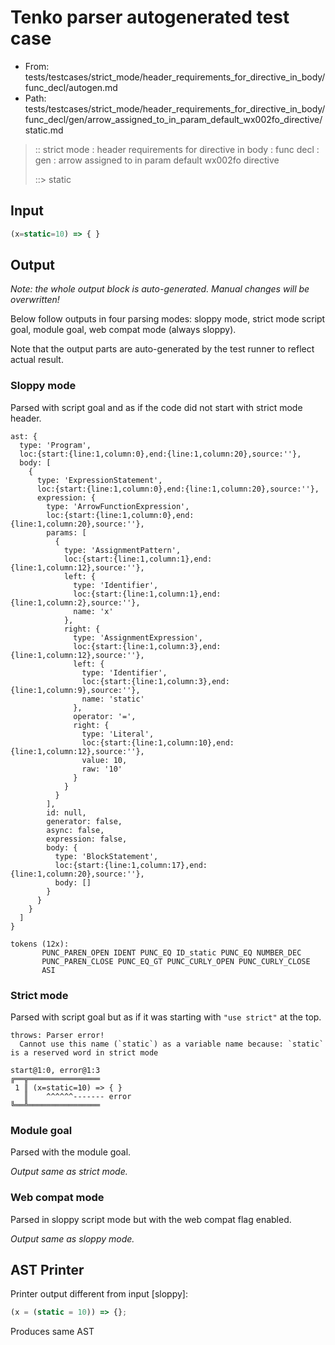 # Tenko parser autogenerated test case

- From: tests/testcases/strict_mode/header_requirements_for_directive_in_body/func_decl/autogen.md
- Path: tests/testcases/strict_mode/header_requirements_for_directive_in_body/func_decl/gen/arrow_assigned_to_in_param_default_wx002fo_directive/static.md

> :: strict mode : header requirements for directive in body : func decl : gen : arrow assigned to in param default wx002fo directive
>
> ::> static

## Input


`````js
(x=static=10) => { }
`````

## Output

_Note: the whole output block is auto-generated. Manual changes will be overwritten!_

Below follow outputs in four parsing modes: sloppy mode, strict mode script goal, module goal, web compat mode (always sloppy).

Note that the output parts are auto-generated by the test runner to reflect actual result.

### Sloppy mode

Parsed with script goal and as if the code did not start with strict mode header.

`````
ast: {
  type: 'Program',
  loc:{start:{line:1,column:0},end:{line:1,column:20},source:''},
  body: [
    {
      type: 'ExpressionStatement',
      loc:{start:{line:1,column:0},end:{line:1,column:20},source:''},
      expression: {
        type: 'ArrowFunctionExpression',
        loc:{start:{line:1,column:0},end:{line:1,column:20},source:''},
        params: [
          {
            type: 'AssignmentPattern',
            loc:{start:{line:1,column:1},end:{line:1,column:12},source:''},
            left: {
              type: 'Identifier',
              loc:{start:{line:1,column:1},end:{line:1,column:2},source:''},
              name: 'x'
            },
            right: {
              type: 'AssignmentExpression',
              loc:{start:{line:1,column:3},end:{line:1,column:12},source:''},
              left: {
                type: 'Identifier',
                loc:{start:{line:1,column:3},end:{line:1,column:9},source:''},
                name: 'static'
              },
              operator: '=',
              right: {
                type: 'Literal',
                loc:{start:{line:1,column:10},end:{line:1,column:12},source:''},
                value: 10,
                raw: '10'
              }
            }
          }
        ],
        id: null,
        generator: false,
        async: false,
        expression: false,
        body: {
          type: 'BlockStatement',
          loc:{start:{line:1,column:17},end:{line:1,column:20},source:''},
          body: []
        }
      }
    }
  ]
}

tokens (12x):
       PUNC_PAREN_OPEN IDENT PUNC_EQ ID_static PUNC_EQ NUMBER_DEC
       PUNC_PAREN_CLOSE PUNC_EQ_GT PUNC_CURLY_OPEN PUNC_CURLY_CLOSE
       ASI
`````

### Strict mode

Parsed with script goal but as if it was starting with `"use strict"` at the top.

`````
throws: Parser error!
  Cannot use this name (`static`) as a variable name because: `static` is a reserved word in strict mode

start@1:0, error@1:3
╔══╦════════════════
 1 ║ (x=static=10) => { }
   ║    ^^^^^^------- error
╚══╩════════════════

`````


### Module goal

Parsed with the module goal.

_Output same as strict mode._

### Web compat mode

Parsed in sloppy script mode but with the web compat flag enabled.

_Output same as sloppy mode._

## AST Printer

Printer output different from input [sloppy]:

````js
(x = (static = 10)) => {};
````

Produces same AST
